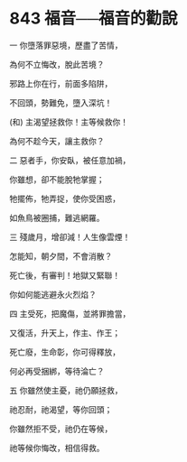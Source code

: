 # 843 福音──福音的勸說

一 你墮落罪惡境，歷盡了苦情，

為何不立悔改，脫此苦境？

邪路上你在行，前面多陷阱，

不回頭，勢難免，墮入深坑！

(和) 主渴望拯救你！主等候救你！

為何不趁今天，讓主救你？

二 惡者手，你安臥，被任意加禍，

你雖想，卻不能脫牠掌握；

牠擺佈，牠弄捉，使你受困惑，

如魚鳥被圈捕，難逃網羅。

三 殘歲月，增卻減！人生像雲煙！

怎能知，朝夕間，不會消散？

死亡後，有審判！地獄又緊聯！

你如何能逃避永火烈焰？

四 主受死，把魔傷，並將罪擔當，

又復活，升天上，作主、作王；

死亡廢，生命彰，你可得釋放，

何必再受捆綁，等待淪亡？

五 你雖然使主憂，祂仍願拯救，

祂忍耐，祂渴望，等你回頭；

你雖然拒不受，祂仍在等候，

祂等候你悔改，相信得救。

